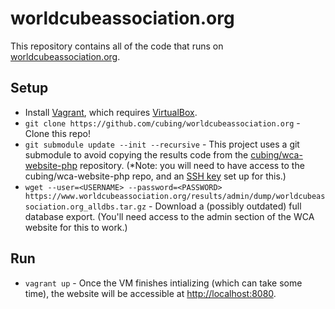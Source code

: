 worldcubeassociation.org
========================

This repository contains all of the code that runs on [worldcubeassociation.org](https://www.worldcubeassociation.org/).

## Setup
- Install [Vagrant](https://www.vagrantup.com/), which requires
  [VirtualBox](https://www.virtualbox.org/).
- `git clone https://github.com/cubing/worldcubeassociation.org` - Clone this repo!
- `git submodule update --init --recursive` - This project uses a git submodule
  to avoid copying the results code from the
  [cubing/wca-website-php](https://github.com/cubing/wca-website-php)
  repository. (*Note: you will need to have access to the cubing/wca-website-php repo, and an [SSH key](https://help.github.com/articles/generating-ssh-keys/) set up for this.)
- `wget --user=<USERNAME> --password=<PASSWORD> https://www.worldcubeassociation.org/results/admin/dump/worldcubeassociation.org_alldbs.tar.gz` - Download a (possibly outdated) full database export. (You'll need access to the admin section of the WCA website for this to work.)

## Run
- `vagrant up` - Once the VM finishes intializing (which can take some time), the website will be
  accessible at [http://localhost:8080](http://localhost:8080).
